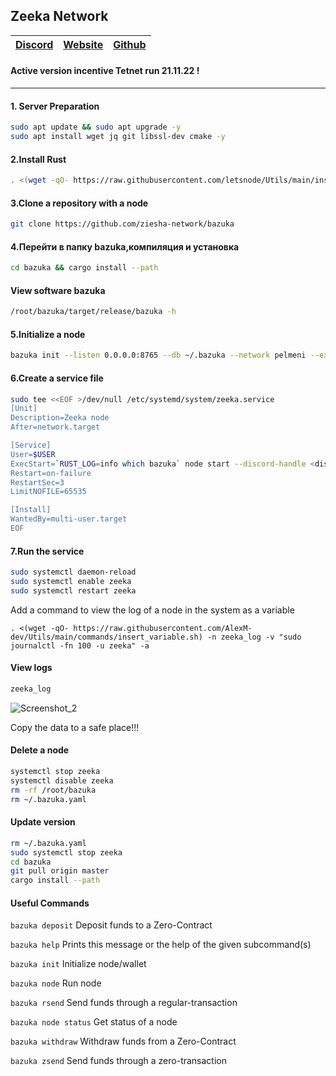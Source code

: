 ## Zeeka Network

[Discord](https://discord.gg/zieshanetwork) | [Website](https://zeeka.io/) | [Github](https://github.com/zeeka-network)
| --- | --- | ---
#### Active version incentive Tetnet run 21.11.22 !

***
#### 1. Server Preparation
```Bash
sudo apt update && sudo apt upgrade -y
sudo apt install wget jq git libssl-dev cmake -y
```
#### 2.Install Rust
```Bash
. <(wget -qO- https://raw.githubusercontent.com/letsnode/Utils/main/installers/rust.sh)
```
#### 3.Clone a repository with a node
```Bash
git clone https://github.com/ziesha-network/bazuka
```
#### 4.Перейти в папку bazuka,компиляция и установка
```Bash
cd bazuka && cargo install --path
```

#### View software bazuka
```Bash
/root/bazuka/target/release/bazuka -h
```

#### 5.Initialize a node
```Bash
bazuka init --listen 0.0.0.0:8765 --db ~/.bazuka --network pelmeni --external <IP>:8765 --bootstrap 95.217.177.157:8765 --bootstrap 95.128.140.24:8765 --bootstrap 207.55.59.45:8765 --bootstrap 65.108.193.133:8765 --mnemonic "<mnemonic>"
```

#### 6.Create a service file
```Bash
sudo tee <<EOF >/dev/null /etc/systemd/system/zeeka.service
[Unit]
Description=Zeeka node
After=network.target

[Service]
User=$USER
ExecStart=`RUST_LOG=info which bazuka` node start --discord-handle <discord_handle> 
Restart=on-failure
RestartSec=3
LimitNOFILE=65535

[Install]
WantedBy=multi-user.target
EOF
```
#### 7.Run the service
```Bash
sudo systemctl daemon-reload
sudo systemctl enable zeeka
sudo systemctl restart zeeka
```
Add a command to view the log of a node in the system as a variable
```
. <(wget -qO- https://raw.githubusercontent.com/AlexM-dev/Utils/main/commands/insert_variable.sh) -n zeeka_log -v "sudo journalctl -fn 100 -u zeeka" -a
```
#### View logs
```Bash
zeeka_log
```
![Screenshot_2](https://user-images.githubusercontent.com/57448493/203043786-13920c84-4b91-44f5-829e-d87fdac7d60f.png)

Copy the data to a safe place!!!

#### Delete a node 
```Bash
systemctl stop zeeka
systemctl disable zeeka
rm -rf /root/bazuka
rm ~/.bazuka.yaml
```

#### Update version 
```Bash
rm ~/.bazuka.yaml
sudo systemctl stop zeeka 
cd bazuka
git pull origin master
cargo install --path
```

#### Useful Commands


`bazuka deposit` Deposit funds to a Zero-Contract

`bazuka help` Prints this message or the help of the given subcommand(s)

`bazuka init` Initialize node/wallet

`bazuka node` Run node

`bazuka rsend` Send funds through a regular-transaction

`bazuka node status` Get status of a node

`bazuka withdraw` Withdraw funds from a Zero-Contract

`bazuka zsend` Send funds through a zero-transaction

